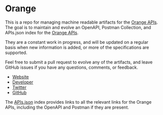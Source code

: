 # OrangeThis is a repo for managing machine readable artifacts for the [Orange APIs](https://developer.orange.com). The goal is to maintain and evolve an OpenAPI, Postman Collection, and APIs.json index for the [Orange APIs](https://developer.orange.com).They are a constant work in progress, and will be updated on a regular basis when new information is added, or more of the specifications are supported.Feel free to submit a pull request to evolve any of the artifacts, and leave GitHub issues if you have any questions, comments, or feedback.- [Website](https://developer.orange.com)- [Developer](https://developer.orange.com)- [Twitter](https://twitter.com/orange)- [GitHub](https://github.com/Orange-OpenSource)The [APIs.json](https://github.com/api-evangelist/orange/blob/master/apis.json) index provides links to all the relevant links for the Orange APIs, including the OpenAPI and Postman if they are present.
